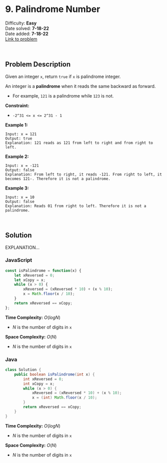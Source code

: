 # 9. Palindrome Number

Difficulty: **Easy**  
Date solved: **7-18-22**  
Date added: **7-18-22**  
[Link to problem](https://leetcode.com/problems/palindrome-number/)

<br>

## Problem Description

Given an integer `x`, return `true` if `x` is palindrome integer.

An integer is a **palindrome** when it reads the same backward as forward.

- For example, `121` is a palindrome while `123` is not.

**Constraint:**

- `-2^31 <= x <= 2^31 - 1`

**Example 1:**

```
Input: x = 121
Output: true
Explanation: 121 reads as 121 from left to right and from right to left.
```

**Example 2:**

```
Input: x = -121
Output: false
Explanation: From left to right, it reads -121. From right to left, it becomes 121-. Therefore it is not a palindrome.
```

**Example 3:**

```
Input: x = 10
Output: false
Explanation: Reads 01 from right to left. Therefore it is not a palindrome.
```

<br>

## Solution

EXPLANATION...

### **JavaScript**

```js
const isPalindrome = function(x) {
    let xReversed = 0;
    let xCopy = x;
    while (x > 0) {
        xReversed = (xReversed * 10) + (x % 10);
        x = Math.floor(x / 10);
    }
    return xReversed == xCopy;
};
```

**Time Complexity:** $O(logN)$
- $N$ is the number of digits in `x`

**Space Complexity:** $O(N)$
- $N$ is the number of digits in `x`

### **Java**

```java
class Solution {
    public boolean isPalindrome(int x) {
        int xReversed = 0;
        int xCopy = x;
        while (x > 0) {
            xReversed = (xReversed * 10) + (x % 10);
            x = (int) Math.floor(x / 10);
        }
        return xReversed == xCopy;
    }
}
```

**Time Complexity:** $O(logN)$
- $N$ is the number of digits in `x`

**Space Complexity:** $O(N)$
- $N$ is the number of digits in `x`